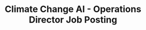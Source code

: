 ---
title: Climate Change AI - Operations Director Job Posting
description: Operations Director job posting for Climate Change AI
redirect_to:
  - https://drive.google.com/file/d/1TrUB9uMS0Hbkqfwoq019Tjvpx-u_7bwx/view?usp=sharing
---